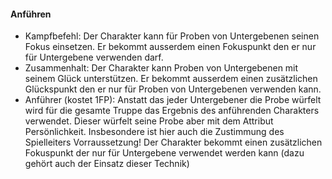 #### Anführen

* Kampfbefehl: Der Charakter kann für Proben von Untergebenen seinen Fokus einsetzen. Er bekommt ausserdem einen
Fokuspunkt den er nur für Untergebene verwenden darf.
* Zusammenhalt: Der Charakter kann Proben von Untergebenen mit seinem Glück unterstützen. Er bekommt ausserdem einen
zusätzlichen Glückspunkt den er nur für Proben von Untergebenen verwenden kann.
* Anführer (kostet 1FP): Anstatt das jeder Untergebener die Probe würfelt wird für die gesamte Truppe das Ergebnis
des anführenden Charakters verwendet. Dieser würfelt seine Probe aber mit dem Attribut Persönlichkeit. Insbesondere
ist hier auch die Zustimmung des Spielleiters Vorraussetzung! Der Charakter bekommt einen zusätzlichen Fokuspunkt
der nur für Untergebene verwendet werden kann (dazu gehört auch der Einsatz dieser Technik)
